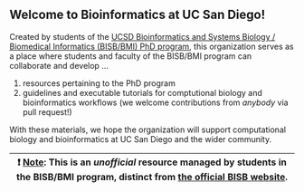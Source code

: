 ## Welcome to Bioinformatics at UC San Diego!

Created by students of the [UCSD Bioinformatics and Systems Biology / Biomedical Informatics (BISB/BMI) PhD program](https://bioinformatics.ucsd.edu/), this organization serves as a place where students and faculty of the BISB/BMI program can collaborate and develop ...

1. resources pertaining to the PhD program
2. guidelines and executable tutorials for comptutional biology and bioinformatics workflows (we welcome contributions from *anybody* via pull request!)

With these materials, we hope the organization will support computational biology and bioinformatics at UC San Diego and the wider community.

<!-- TODO: a list of things in this org -->

| :exclamation:  <ins>Note</ins>: This is an _unofficial_ resource managed by students in the BISB/BMI program, distinct from [the official BISB website](https://bioinformatics.ucsd.edu/). |
|-----------------------------------------|

<!--

**Here are some ideas to get you started:**

🙋‍♀️ A short introduction - what is your organization all about?
🌈 Contribution guidelines - how can the community get involved?
👩‍💻 Useful resources - where can the community find your docs? Is there anything else the community should know?
🍿 Fun facts - what does your team eat for breakfast?
🧙 Remember, you can do mighty things with the power of [Markdown](https://docs.github.com/github/writing-on-github/getting-started-with-writing-and-formatting-on-github/basic-writing-and-formatting-syntax)
-->

